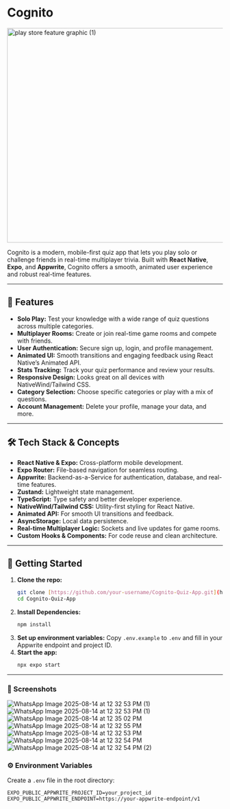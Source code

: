 # Cognito
<img width="1024" height="500" alt="play store feature graphic (1)" src="https://github.com/user-attachments/assets/4266c3c3-b97d-4baa-bc89-9674cb3ae7e7" />


Cognito is a modern, mobile-first quiz app that lets you play solo or challenge friends in real-time multiplayer trivia. Built with **React Native**, **Expo**, and **Appwrite**, Cognito offers a smooth, animated user experience and robust real-time features.

---

## 🚀 Features

-   **Solo Play:** Test your knowledge with a wide range of quiz questions across multiple categories.
-   **Multiplayer Rooms:** Create or join real-time game rooms and compete with friends.
-   **User Authentication:** Secure sign up, login, and profile management.
-   **Animated UI:** Smooth transitions and engaging feedback using React Native’s Animated API.
-   **Stats Tracking:** Track your quiz performance and review your results.
-   **Responsive Design:** Looks great on all devices with NativeWind/Tailwind CSS.
-   **Category Selection:** Choose specific categories or play with a mix of questions.
-   **Account Management:** Delete your profile, manage your data, and more.

---

## 🛠️ Tech Stack & Concepts

-   **React Native & Expo:** Cross-platform mobile development.
-   **Expo Router:** File-based navigation for seamless routing.
-   **Appwrite:** Backend-as-a-Service for authentication, database, and real-time features.
-   **Zustand:** Lightweight state management.
-   **TypeScript:** Type safety and better developer experience.
-   **NativeWind/Tailwind CSS:** Utility-first styling for React Native.
-   **Animated API:** For smooth UI transitions and feedback.
-   **AsyncStorage:** Local data persistence.
-   **Real-time Multiplayer Logic:** Sockets and live updates for game rooms.
-   **Custom Hooks & Components:** For code reuse and clean architecture.

---

## 📲 Getting Started

1.  **Clone the repo:**
    ```bash
    git clone [https://github.com/your-username/Cognito-Quiz-App.git](https://github.com/your-username/Cognito-Quiz-App.git)
    cd Cognito-Quiz-App
    ```
2.  **Install Dependencies:**
    ```bash
    npm install
    ```
3.  **Set up environment variables:**
    Copy `.env.example` to `.env` and fill in your Appwrite endpoint and project ID.
4.  **Start the app:**
    ```bash
    npx expo start
    ```

---

### 📸 Screenshots

![WhatsApp Image 2025-08-14 at 12 32 53 PM (1)](https://github.com/user-attachments/assets/2784c04c-11a1-4ef1-b772-3111d101d375)
![WhatsApp Image 2025-08-14 at 12 32 53 PM (1)](https://github.com/user-attachments/assets/490da2be-b9d3-4e12-bb39-18a5b4def1df)
![WhatsApp Image 2025-08-14 at 12 35 02 PM](https://github.com/user-attachments/assets/827c2aee-5f7f-4a21-be2e-a374dc9b67d3)
![WhatsApp Image 2025-08-14 at 12 32 55 PM](https://github.com/user-attachments/assets/98b583f2-bc24-4112-a7e9-ef97e6fd6bd0)
![WhatsApp Image 2025-08-14 at 12 32 53 PM](https://github.com/user-attachments/assets/3eab66f6-498e-47db-8ec3-40a95fbe4572)
![WhatsApp Image 2025-08-14 at 12 32 54 PM](https://github.com/user-attachments/assets/d5049c12-b42e-4c90-b17b-eae0affe7fc3)
![WhatsApp Image 2025-08-14 at 12 32 54 PM (2)](https://github.com/user-attachments/assets/7a2c361b-4e54-4ec0-bcef-ab9e8a624a5c)




### ⚙️ Environment Variables

Create a `.env` file in the root directory:

```env
EXPO_PUBLIC_APPWRITE_PROJECT_ID=your_project_id
EXPO_PUBLIC_APPWRITE_ENDPOINT=https://your-appwrite-endpoint/v1

